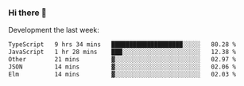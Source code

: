 ### Hi there 👋

Development the last week:
<!--START_SECTION:waka-->

```txt
TypeScript   9 hrs 34 mins   ████████████████████░░░░░   80.28 %
JavaScript   1 hr 28 mins    ███░░░░░░░░░░░░░░░░░░░░░░   12.38 %
Other        21 mins         ▓░░░░░░░░░░░░░░░░░░░░░░░░   02.97 %
JSON         14 mins         ▓░░░░░░░░░░░░░░░░░░░░░░░░   02.06 %
Elm          14 mins         ▓░░░░░░░░░░░░░░░░░░░░░░░░   02.03 %
```

<!--END_SECTION:waka-->

<!--
**JASONPANGGO/jasonpanggo** is a ✨ _special_ ✨ repository because its `README.md` (this file) appears on your GitHub profile.

Here are some ideas to get you started:

- 🔭 I’m currently working on ...
- 🌱 I’m currently learning ...
- 👯 I’m looking to collaborate on ...
- 🤔 I’m looking for help with ...
- 💬 Ask me about ...
- 📫 How to reach me: ...
- 😄 Pronouns: ...
- ⚡ Fun fact: ...
-->
